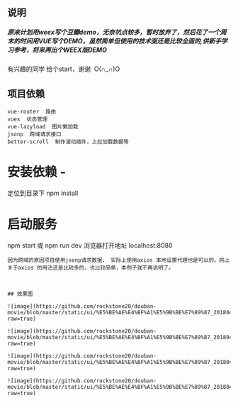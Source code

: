 ## 说明

##### 原来计划用weex写个豆瓣demo，无奈坑点较多，暂时放弃了，然后花了一个周末的时间用VUE写个DEMO，虽然简单但使用的技术面还是比较全面的,供新手学习参考，将来再出个WEEX版DEMO

有兴趣的同学 给个start，谢谢  O(∩_∩)O   

## 项目依赖
``` 
vue-router  路由
vuex  状态管理
vue-lazyload  图片懒加载
jsonp  跨域请求接口
better-scroll  制作滚动插件，上拉加载数据等

```
# 安装依赖 - 
定位到目录下
npm install

# 启动服务  
npm start 或 npm run dev
浏览器打开地址 localhost:8080

``` 
因为跨域的原因项目使用jsonp请求数据， 实际上使用axios 本地设置代理也是可以的。网上关于axios 的用法还是比较多的，也比较简单，本例子就不再说明了。



## 效果图

![image](https://github.com/rockstone20/douban-movie/blob/master/static/ui/%E5%BE%AE%E4%BF%A1%E5%9B%BE%E7%89%87_20180417141833.jpg?raw=true)

![image](https://github.com/rockstone20/douban-movie/blob/master/static/ui/%E5%BE%AE%E4%BF%A1%E5%9B%BE%E7%89%87_20180417141845.jpg?raw=true)

![image](https://github.com/rockstone20/douban-movie/blob/master/static/ui/%E5%BE%AE%E4%BF%A1%E5%9B%BE%E7%89%87_20180417141858.jpg?raw=true)

![image](https://github.com/rockstone20/douban-movie/blob/master/static/ui/%E5%BE%AE%E4%BF%A1%E5%9B%BE%E7%89%87_20180417141852.jpg?raw=true)
